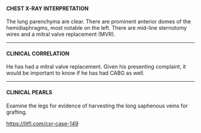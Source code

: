 #### CHEST X-RAY INTERPRETATION
The lung parenchyma are clear. There are prominent anterior domes of the hemidiaphragms, most notable on the left. There are mid-line sternotomy wires and a mitral valve replacement (MVR).

---------------
#### CLINICAL CORRELATION
He has had a mitral valve replacement. Given his presenting complaint, it would be important to know if he has had CABG as well.

---------------
#### CLINICAL PEARLS
Examine the legs for evidence of harvesting the long saphenous veins for grafting.


<https://litfl.com/cxr-case-149>